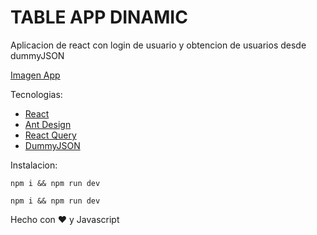 # TABLE APP DINAMIC

Aplicacion de react con login de usuario y obtencion de usuarios desde dummyJSON

[Imagen App](docs/app.png)

Tecnologias:
- [React](https://es.react.dev/)
- [Ant Design](https://ant.design/components/overview/)
- [React Query](https://tanstack.com/query/v3/docs/react/overview)
- [DummyJSON](https://dummyjson.com/)

Instalacion:
```shell
npm i && npm run dev
```

```shell
npm i && npm run dev
```

Hecho con ❤️ y Javascript
